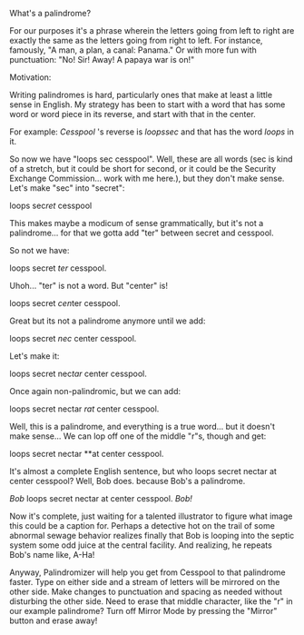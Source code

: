 What's a palindrome?

For our purposes it's a phrase wherein the letters going from left to right are exactly the same as the letters going from right to left. For instance, famously, "A man, a plan, a canal: Panama." Or with more fun with punctuation: "No! Sir! Away! A papaya war is on!" 

Motivation:

Writing palindromes is hard, particularly ones that make at least a little sense in English. My strategy has been to start with a word that has some word or word piece in its reverse, and start with that in the center.

For example: *Cesspool* 's reverse is *loopssec* and that has the word *loops* in it.

So now we have "loops sec cesspool". Well, these are all words (sec is kind of a stretch, but it could be short for second, or it could be the Security Exchange Commission... work with me here.), but they don't make sense. Let's make "sec" into "secret":

loops sec*ret* cesspool

This makes maybe a modicum of sense grammatically, but it's not a palindrome... for that we gotta add "ter" between secret and cesspool.

So not we have:

loops secret *ter* cesspool.

Uhoh... "ter" is not a word. But "center" is!

loops secret *cen*ter cesspool.

Great but its not a palindrome anymore until we add:

loops secret *nec* center cesspool.

Let's make it:

loops secret nec*tar* center cesspool.

Once again non-palindromic, but we can add:

loops secret nectar *rat* center cesspool.

Well, this is a palindrome, and everything is a true word... but it doesn't make sense... We can lop off one of the middle "r"s, though and get:

loops secret nectar **at center cesspool.

It's almost a complete English sentence, but who loops secret nectar at center cesspool? Well, Bob does. because Bob's a palindrome.

*Bob* loops secret nectar at center cesspool. *Bob!*

Now it's complete, just waiting for a talented illustrator to figure what image this could be a caption for. Perhaps a detective hot on the trail of some abnormal sewage behavior realizes finally that Bob is looping into the septic system some odd juice at the central facility. And realizing, he repeats Bob's name like, A-Ha!

Anyway, Palindromizer will help you get from Cesspool to that palindrome faster. Type on either side and a stream of letters will be mirrored on the other side. Make changes to punctuation and spacing as needed without disturbing the other side. Need to erase that middle character, like the "r" in our example palindrome? Turn off Mirror Mode by pressing the "Mirror" button and erase away!
